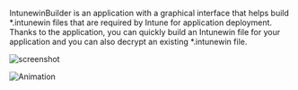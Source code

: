 IntunewinBuilder is an application with a graphical interface that helps build *.intunewin files that are required by Intune for application deployment.
Thanks to the application, you can quickly build an Intunewin file for your application and you can also decrypt an existing *.intunewin file.


![screenshot](https://github.com/rafallz10100/IntunewinBuilder/assets/151853443/bc2a35dd-4351-42da-accb-c1930201f2b2)


![Animation](https://github.com/rafallz10100/IntunewinBuilder/assets/151853443/101b12f2-0935-41a4-9af3-da9118446592)

